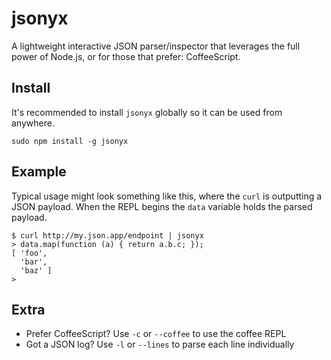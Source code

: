 # jsonyx

A lightweight interactive JSON parser/inspector that leverages the full
power of Node.js, or for those that prefer: CoffeeScript.

## Install

It's recommended to install `jsonyx` globally so it can be used from
anywhere.

```
sudo npm install -g jsonyx
```

## Example

Typical usage might look something like this, where the `curl` is
outputting a JSON payload. When the REPL begins the `data` variable
holds the parsed payload.

```
$ curl http://my.json.app/endpoint | jsonyx
> data.map(function (a) { return a.b.c; });
[ 'foo',
  'bar',
  'baz' ]
> 
```

## Extra

  - Prefer CoffeeScript? Use `-c` or `--coffee` to use the coffee REPL
  - Got a JSON log? Use `-l` or `--lines` to parse each line
    individually
